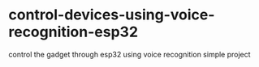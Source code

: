 # control-devices-using-voice-recognition-esp32
control the gadget through esp32 using voice recognition simple project
